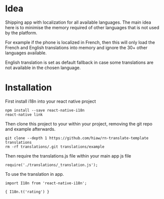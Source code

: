 # Idea

Shipping app with localization for all available languages. The main idea here is to minimise the memory required of other languages that is not used by the platform.

For example if the phone is localized in French, then this will only load the French and English translations into memory and ignore the 30+ other languages available.

English translation is set as default fallback in case some translations are not available in the chosen language.

# Installation

First install i18n into your react native project

    npm install --save react-native-i18n
    react-native link

Then clone this project to your within your project, removing the git repo and example afterwards.

    git clone --depth 1 https://github.com/hiaw/rn-translate-template translations
    rm -rf translations/.git translations/example

Then require the translations.js file within your main app js file

    require('./translations/_translation.js');

To use the translation in app.

    import I18n from 'react-native-i18n';

    { I18n.t('rating') }
